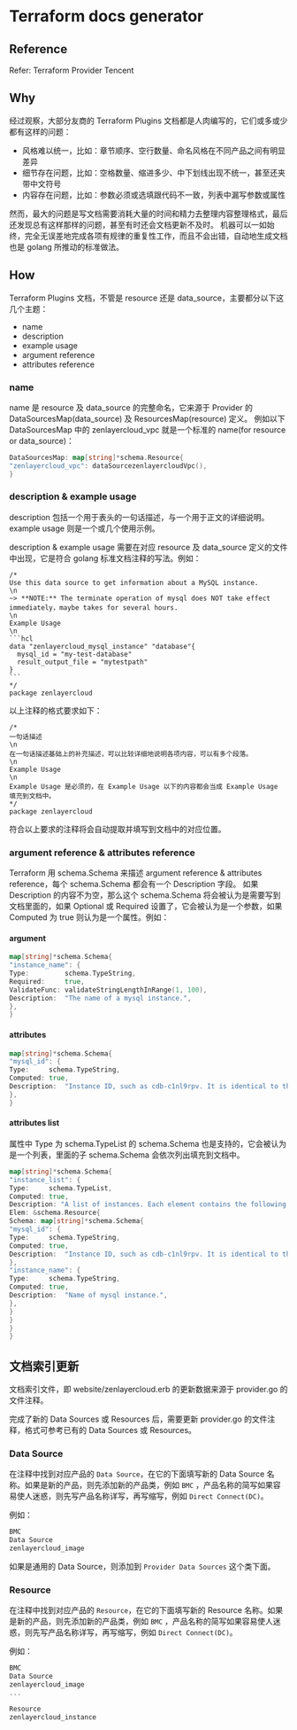# Terraform docs generator

## Reference

Refer:  Terraform Provider Tencent

## Why

经过观察，大部分友商的 Terraform Plugins 文档都是人肉编写的，它们或多或少都有这样的问题：

* 风格难以统一，比如：章节顺序、空行数量、命名风格在不同产品之间有明显差异
* 细节存在问题，比如：空格数量、缩进多少、中下划线出现不统一，甚至还夹带中文符号
* 内容存在问题，比如：参数必须或选填跟代码不一致，列表中漏写参数或属性

然而，最大的问题是写文档需要消耗大量的时间和精力去整理内容整理格式，最后还发现总有这样那样的问题，甚至有时还会文档更新不及时。 机器可以一如始终，完全无误差地完成各项有规律的重复性工作，而且不会出错，自动地生成文档也是 golang
所推动的标准做法。

## How

Terraform Plugins 文档，不管是 resource 还是 data_source，主要都分以下这几个主题：

* name
* description
* example usage
* argument reference
* attributes reference

### name

name 是 resource 及 data_source 的完整命名，它来源于 Provider 的 DataSourcesMap(data_source) 及 ResourcesMap(resource) 定义。 例如以下
DataSourcesMap 中的 zenlayercloud_vpc 就是一个标准的 name(for resource or data_source)：

```go
DataSourcesMap: map[string]*schema.Resource{
"zenlayercloud_vpc": dataSourcezenlayercloudVpc(),
}
```

### description & example usage

description 包括一个用于表头的一句话描述，与一个用于正文的详细说明。 example usage 则是一个或几个使用示例。

description & example usage 需要在对应 resource 及 data_source 定义的文件中出现，它是符合 golang 标准文档注释的写法。例如：

    /*
    Use this data source to get information about a MySQL instance.
    \n
    ~> **NOTE:** The terminate operation of mysql does NOT take effect immediately，maybe takes for several hours.
    \n
    Example Usage
    \n
    ```hcl
    data "zenlayercloud_mysql_instance" "database"{
      mysql_id = "my-test-database"
      result_output_file = "mytestpath"
    }
    ```
    */
    package zenlayercloud

以上注释的格式要求如下：

    /*
    一句话描述
    \n
    在一句话描述基础上的补充描述，可以比较详细地说明各项内容，可以有多个段落。
    \n
    Example Usage
    \n
    Example Usage 是必须的，在 Example Usage 以下的内容都会当成 Example Usage 填充到文档中。
    */
    package zenlayercloud

符合以上要求的注释将会自动提取并填写到文档中的对应位置。

### argument reference & attributes reference

Terraform 用 schema.Schema 来描述 argument reference & attributes reference，每个 schema.Schema 都会有一个 Description 字段。 如果
Description 的内容不为空，那么这个 schema.Schema 将会被认为是需要写到文档里面的，如果 Optional 或 Required 设置了，它会被认为是一个参数，如果 Computed 为 true
则认为是一个属性。例如：

#### argument

```go
map[string]*schema.Schema{
"instance_name": {
Type:         schema.TypeString,
Required:     true,
ValidateFunc: validateStringLengthInRange(1, 100),
Description:  "The name of a mysql instance.",
},
}
```

#### attributes

```go
map[string]*schema.Schema{
"mysql_id": {
Type:     schema.TypeString,
Computed: true,
Description:  "Instance ID, such as cdb-c1nl9rpv. It is identical to the instance ID displayed in the database console page.",
},
}
```

#### attributes list

属性中 Type 为 schema.TypeList 的 schema.Schema 也是支持的，它会被认为是一个列表，里面的子 schema.Schema 会依次列出填充到文档中。

```go
map[string]*schema.Schema{
"instance_list": {
Type:     schema.TypeList,
Computed: true,
Description: "A list of instances. Each element contains the following attributes:",
Elem: &schema.Resource{
Schema: map[string]*schema.Schema{
"mysql_id": {
Type:     schema.TypeString,
Computed: true,
Description:  "Instance ID, such as cdb-c1nl9rpv. It is identical to the instance ID displayed in the database console page.",
},
"instance_name": {
Type:     schema.TypeString,
Computed: true,
Description:  "Name of mysql instance.",
},
}
}
}
}
```

## 文档索引更新

文档索引文件，即 website/zenlayercloud.erb 的更新数据来源于 provider.go 的文件注释。

完成了新的 Data Sources 或 Resources 后，需要更新 provider.go 的文件注释，格式可参考已有的 Data Sources 或 Resources。

### Data Source

在注释中找到对应产品的 `Data Source`，在它的下面填写新的 Data Source 名称。如果是新的产品，则先添加新的产品类，例如 `BMC`
，产品名称的简写如果容易使人迷惑，则先写产品名称详写，再写缩写，例如 `Direct Connect(DC)`。

例如：

```go
BMC
Data Source
zenlayercloud_image
```

如果是通用的 Data Source，则添加到 `Provider Data Sources` 这个类下面。

### Resource

在注释中找到对应产品的 `Resource`，在它的下面填写新的 Resource 名称。如果是新的产品，则先添加新的产品类，例如 `BMC`
，产品名称的简写如果容易使人迷惑，则先写产品名称详写，再写缩写，例如 `Direct Connect(DC)`。

例如：

```go
BMC
Data Source
zenlayercloud_image
...

Resource
zenlayercloud_instance
```

